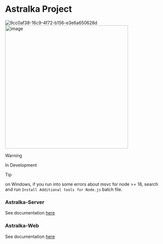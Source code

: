 # Astralka Project #
![9cc0af38-16c9-4f72-b156-e3e6a650628d](https://github.com/coopernyc/astralka/assets/11201225/5fd9ffcb-453b-43eb-9b7f-729b2dc914a2)  
<img width="400" alt="image" src="https://github.com/coopernyc/astralka/assets/11201225/8ba12dc9-07ea-489b-97e5-fab8d0d15ced">

> [!WARNING]
> In Development

> [!TIP]
> on Windows, if you run into some errors about msvc for node >= 18, search and run `Install Additional tools for Node.js` batch file.

### Astralka-Server
See documentation [here](astralka-server/README.md)

### Astralka-Web
See documentation [here](astralka-web/README.md)
